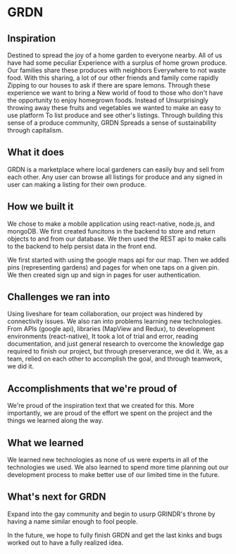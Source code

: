 # GRDN

## Inspiration
Destined to spread the joy of a home garden to everyone nearby. All of us have had some peculiar Experience with a surplus of home grown produce. Our families share these produces with neighbors Everywhere to not waste food. With this sharing, a lot of our other friends and family come rapidly Zipping to our houses to ask if there are spare lemons. Through these experience we want to bring a New world of food to those who don't have the opportunity to enjoy homegrown foods. Instead of Unsurprisingly throwing away these fruits and vegetables we wanted to make an easy to use platform To list produce and see other's listings. Through building this sense of a produce community, GRDN Spreads a sense of sustainability through capitalism.

## What it does
GRDN is a marketplace where local gardeners can easily buy and sell from each other. Any user can browse all listings for produce and any signed in user can making a listing for their own produce.

## How we built it
We chose to make a mobile application using react-native, node.js, and mongoDB. We first created funcitons in the backend to store and return objects to and from our database. We then used the REST api to make calls to the backend to help persist data in the front end.

We first started with using the google maps api for our map. Then we added pins (representing gardens) and pages for when one taps on a given pin. We then created sign up and sign in pages for user authentication.

## Challenges we ran into
Using liveshare for team collaboration, our project was hindered by connectivity issues. We also ran into problems learning new technologies. From APIs (google api), libraries (MapView and Redux), to development environments (react-native), It took a lot of trial and error, reading documentation, and just general research to overcome the knowledge gap required to finish our project, but through preserverance, we did it. We, as a team, relied on each other to accomplish the goal, and through teamwork, we did it.

## Accomplishments that we're proud of
We're proud of the inspiration text that we created for this. More importantly, we are proud of the effort we spent on the project and the things we learned along the way.

## What we learned
We learned new technologies as none of us were experts in all of the technologies we used. We also learned to spend more time planning out our development process to make better use of our limited time in the future.

## What's next for GRDN
Expand into the gay community and begin to usurp GRINDR's throne by having a name similar enough to fool people.

In the future, we hope to fully finish GRDN and get the last kinks and bugs worked out to have a fully realized idea.